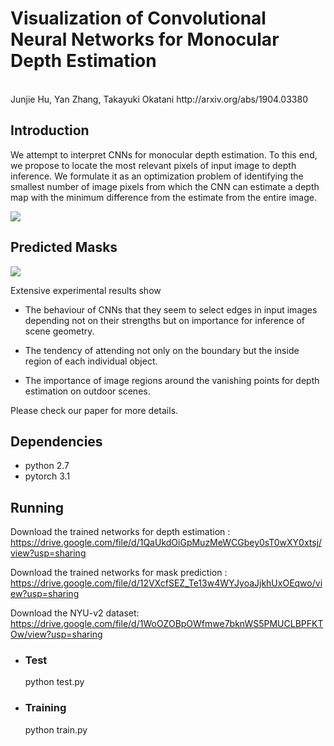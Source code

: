 # Visualization of Convolutional Neural Networks for Monocular Depth Estimation
<br>
Junjie Hu, Yan Zhang, Takayuki Okatani http://arxiv.org/abs/1904.03380  

Introduction
-
We attempt to interpret CNNs for monocular depth estimation. To this end, we propose to locate the most relevant pixels of input image to depth inference. We formulate it as an optimization problem of identifying the smallest number of image pixels from which the CNN can estimate a depth map with the minimum difference from the estimate from the entire image. 

![](https://github.com/junjH/Visualizing-CNNs-for-monocular-depth-estimation/raw/master/figs/fig_arch.png)

Predicted Masks
-
![](https://github.com/junjH/Visualizing-CNNs-for-monocular-depth-estimation/raw/master/figs/fig_mask.png)

Extensive experimental results show

+ The behaviour of CNNs that they seem to select edges in input images depending not on their strengths but on importance for inference of scene geometry.

+ The tendency of attending not only on the boundary but the inside region of each individual object.

+ The importance of image regions around the vanishing points for depth estimation on outdoor scenes.


Please check our paper for more details.

Dependencies
-
+ python 2.7<br>
+ pytorch 3.1<br>

Running
-

Download the trained networks for depth estimation :
https://drive.google.com/file/d/1QaUkdOiGpMuzMeWCGbey0sT0wXY0xtsj/view?usp=sharing<br>

Download the trained networks for mask prediction :
https://drive.google.com/file/d/12VXcfSEZ_Te13w4WYJyoaJjkhUxOEqwo/view?usp=sharing<br>

Download the NYU-v2 dataset:
https://drive.google.com/file/d/1WoOZOBpOWfmwe7bknWS5PMUCLBPFKTOw/view?usp=sharing<br>

+ ### Test<br>
  python test.py<br>
+ ### Training<br>
  python train.py<br>


